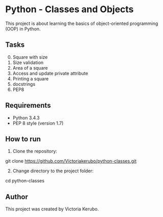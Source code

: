 # Python - Classes and Objects

This project is about learning the basics of object-oriented programming (OOP) in Python.

## Tasks

0. Square with size
1. Size validation
2. Area of a square
3. Access and update private attribute
4. Printing a square
5. docstrings
6. PEP8

## Requirements

* Python 3.4.3
* PEP 8 style (version 1.7)

## How to run

1. Clone the repository:

git clone https://github.com/Victoriakerubo/python-classes.git


2. Change directory to the project folder:

cd python-classes

## Author

This project was created by Victoria Kerubo.



